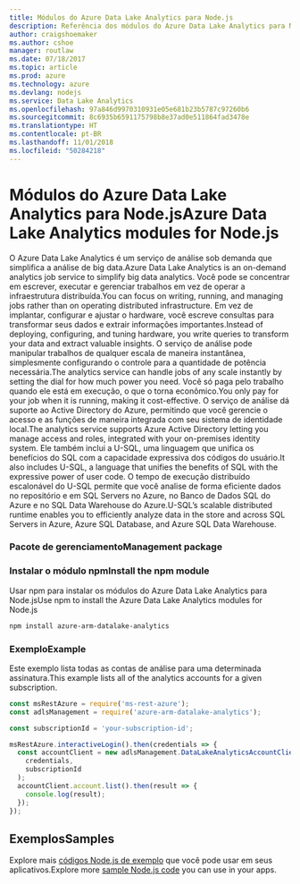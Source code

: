 ```yaml
---
title: Módulos do Azure Data Lake Analytics para Node.js
description: Referência dos módulos do Azure Data Lake Analytics para Node.js
author: craigshoemaker
ms.author: cshoe
manager: routlaw
ms.date: 07/18/2017
ms.topic: article
ms.prod: azure
ms.technology: azure
ms.devlang: nodejs
ms.service: Data Lake Analytics
ms.openlocfilehash: 97a846d9970310931e05e681b23b5787c97260b6
ms.sourcegitcommit: 8c6935b6591175798b8e37ad0e511864fad3478e
ms.translationtype: HT
ms.contentlocale: pt-BR
ms.lasthandoff: 11/01/2018
ms.locfileid: "50284218"
---
```

# <a name="azure-data-lake-analytics-modules-for-nodejs"></a><span data-ttu-id="07594-103">Módulos do Azure Data Lake Analytics para Node.js</span><span class="sxs-lookup"><span data-stu-id="07594-103">Azure Data Lake Analytics modules for Node.js</span></span>

<span data-ttu-id="07594-104">O Azure Data Lake Analytics é um serviço de análise sob demanda que simplifica a análise de big data.</span><span class="sxs-lookup"><span data-stu-id="07594-104">Azure Data Lake Analytics is an on-demand analytics job service to simplify big data analytics.</span></span> <span data-ttu-id="07594-105">Você pode se concentrar em escrever, executar e gerenciar trabalhos em vez de operar a infraestrutura distribuída.</span><span class="sxs-lookup"><span data-stu-id="07594-105">You can focus on writing, running, and managing jobs rather than on operating distributed infrastructure.</span></span> <span data-ttu-id="07594-106">Em vez de implantar, configurar e ajustar o hardware, você escreve consultas para transformar seus dados e extrair informações importantes.</span><span class="sxs-lookup"><span data-stu-id="07594-106">Instead of deploying, configuring, and tuning hardware, you write queries to transform your data and extract valuable insights.</span></span> <span data-ttu-id="07594-107">O serviço de análise pode manipular trabalhos de qualquer escala de maneira instantânea, simplesmente configurando o controle para a quantidade de potência necessária.</span><span class="sxs-lookup"><span data-stu-id="07594-107">The analytics service can handle jobs of any scale instantly by setting the dial for how much power you need.</span></span> <span data-ttu-id="07594-108">Você só paga pelo trabalho quando ele está em execução, o que o torna econômico.</span><span class="sxs-lookup"><span data-stu-id="07594-108">You only pay for your job when it is running, making it cost-effective.</span></span> <span data-ttu-id="07594-109">O serviço de análise dá suporte ao Active Directory do Azure, permitindo que você gerencie o acesso e as funções de maneira integrada com seu sistema de identidade local.</span><span class="sxs-lookup"><span data-stu-id="07594-109">The analytics service supports Azure Active Directory letting you manage access and roles, integrated with your on-premises identity system.</span></span> <span data-ttu-id="07594-110">Ele também inclui a U-SQL, uma linguagem que unifica os benefícios do SQL com a capacidade expressiva dos códigos do usuário.</span><span class="sxs-lookup"><span data-stu-id="07594-110">It also includes U-SQL, a language that unifies the benefits of SQL with the expressive power of user code.</span></span> <span data-ttu-id="07594-111">O tempo de execução distribuído escalonável do U-SQL permite que você analise de forma eficiente dados no repositório e em SQL Servers no Azure, no Banco de Dados SQL do Azure e no SQL Data Warehouse do Azure.</span><span class="sxs-lookup"><span data-stu-id="07594-111">U-SQL’s scalable distributed runtime enables you to efficiently analyze data in the store and across SQL Servers in Azure, Azure SQL Database, and Azure SQL Data Warehouse.</span></span>

### <a name="management-package"></a><span data-ttu-id="07594-112">Pacote de gerenciamento</span><span class="sxs-lookup"><span data-stu-id="07594-112">Management package</span></span>

### <a name="install-the-npm-module"></a><span data-ttu-id="07594-113">Instalar o módulo npm</span><span class="sxs-lookup"><span data-stu-id="07594-113">Install the npm module</span></span>

<span data-ttu-id="07594-114">Usar npm para instalar os módulos do Azure Data Lake Analytics para Node.js</span><span class="sxs-lookup"><span data-stu-id="07594-114">Use npm to install the Azure Data Lake Analytics modules for Node.js</span></span>

```bash
npm install azure-arm-datalake-analytics
```

### <a name="example"></a><span data-ttu-id="07594-115">Exemplo</span><span class="sxs-lookup"><span data-stu-id="07594-115">Example</span></span>

<span data-ttu-id="07594-116">Este exemplo lista todas as contas de análise para uma determinada assinatura.</span><span class="sxs-lookup"><span data-stu-id="07594-116">This example lists all of the analytics accounts for a given subscription.</span></span>

```javascript
const msRestAzure = require('ms-rest-azure');
const adlsManagement = require('azure-arm-datalake-analytics');

const subscriptionId = 'your-subscription-id';

msRestAzure.interactiveLogin().then(credentials => {
  const accountClient = new adlsManagement.DataLakeAnalyticsAccountClient(
    credentials,
    subscriptionId
  );
  accountClient.account.list().then(result => {
    console.log(result);
  });
});
```

## <a name="samples"></a><span data-ttu-id="07594-117">Exemplos</span><span class="sxs-lookup"><span data-stu-id="07594-117">Samples</span></span>

<span data-ttu-id="07594-118">Explore mais [códigos Node.js de exemplo](https://azure.microsoft.com/resources/samples/?platform=nodejs) que você pode usar em seus aplicativos.</span><span class="sxs-lookup"><span data-stu-id="07594-118">Explore more [sample Node.js code](https://azure.microsoft.com/resources/samples/?platform=nodejs) you can use in your apps.</span></span>
